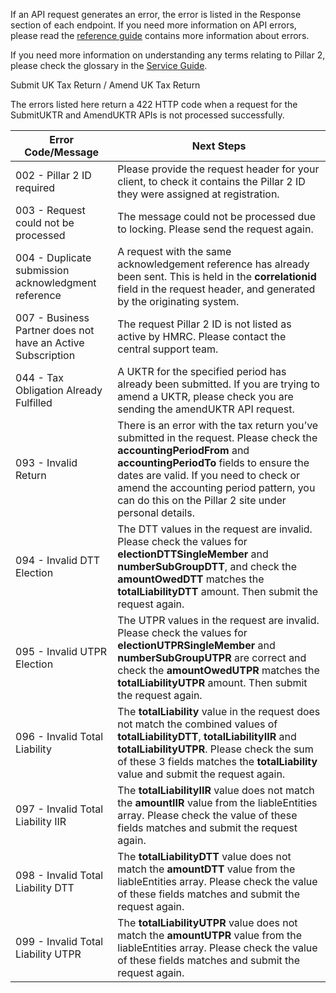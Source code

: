 If an API request generates an error, the error is listed in the Response section of each endpoint. If you need more information on API errors, please read the [reference guide](https://developer.service.hmrc.gov.uk/api-documentation/docs/reference-guide) contains more information about errors. 

If you need more information on understanding any terms relating to Pillar 2, please check the glossary in the [Service Guide](https://developer.development.tax.service.gov.uk/guides/pillar2-service-guide/). 

Submit UK Tax Return / Amend UK Tax Return 

The errors listed here return a 422 HTTP code when a request for the SubmitUKTR and AmendUKTR APIs is not processed successfully. 

| Error Code/Message | Next Steps |
| -------------------| -----------|
| 002 - Pillar 2 ID required | Please provide the request header for your client, to check it contains the Pillar 2 ID they were assigned at registration. |
| 003 - Request could not be processed | The message could not be processed due to locking. Please send the request again. |
| 004 - Duplicate submission acknowledgment reference | A request with the same acknowledgement reference has already been sent. This is held in the **correlationid** field in the request header, and generated by the originating system. |
| 007 - Business Partner does not have an Active Subscription | The request Pillar 2 ID is not listed as active by HMRC. Please contact the central support team. | 
| 044 - Tax Obligation Already Fulfilled | A UKTR for the specified period has already been  submitted. If you are trying to amend a UKTR, please check you are sending the amendUKTR API request. |
| 093 - Invalid Return | There is an error with the tax return you’ve submitted in the request. Please check the **accountingPeriodFrom** and **accountingPeriodTo** fields to ensure the dates are valid. If you need to  check or amend the accounting period pattern, you can do this on the Pillar 2 site under personal details. |
| 094 - Invalid DTT Election | The DTT values in the request are invalid. Please check the values for **electionDTTSingleMember** and **numberSubGroupDTT**, and check the **amountOwedDTT** matches the **totalLiabilityDTT** amount. Then submit the request again. |
| 095 - Invalid UTPR Election | The UTPR values in the request are invalid. Please check the values for **electionUTPRSingleMember** and **numberSubGroupUTPR** are correct and check the **amountOwedUTPR** matches the **totalLiabilityUTPR** amount. Then submit the request again. |
| 096 - Invalid Total Liability | The **totalLiability** value in the request does not match the combined values of **totalLiabilityDTT**, **totalLiabilityIIR** and **totalLiabilityUTPR**. Please check the sum of these 3 fields matches the **totalLiability** value and submit the request again. |
| 097 - Invalid Total Liability IIR | The **totalLiabilityIIR** value does not match the **amountIIR** value from the liableEntities array. Please check the value of these fields matches and submit the request again. | 
| 098 - Invalid Total Liability DTT | The **totalLiabilityDTT** value does not match the **amountDTT** value from the liableEntities array. Please check the value of these fields matches and submit the request again. |
| 099 - Invalid Total Liability UTPR | The **totalLiabilityUTPR** value does not match the **amountUTPR** value from the liableEntities array. Please check the value of these fields matches and submit the request again. |

